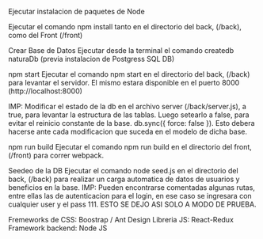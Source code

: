 Ejecutar instalacion de paquetes de Node

Ejecutar el comando npm install tanto en el directorio del back, (/back), como del Front (/front)

Crear Base de Datos
Ejecutar desde la terminal el comando createdb naturaDb (previa instalacion de Postgress SQL DB)

npm start
Ejecutar el comando npm start en el directorio del back, (/back) para levantar el servidor. El mismo estara disponible en el puerto 8000 (http://localhost:8000)

IMP: Modificar el estado de la db en el archivo server (/back/server.js), a true, para levantar la estructura de las tablas. Luego setearlo a false, para evitar el reinicio constante de la base. db.sync({ force: false }). Esto debera hacerse ante cada modificacion que suceda en el modelo de dicha base.

npm run build
Ejecutar el comando npm run build en el directorio del front, (/front) para correr webpack.

Seedeo de la DB
Ejecutar el comando node seed.js en el directorio del back, (/back) para realizar un carga automatica de datos de usuarios y beneficios en la base. 
IMP: Pueden encontrarse comentadas algunas rutas, entre ellas las de autenticacion para el login,
en ese caso se ingresara con cualquier user y
el pass 111. ESTO SE DEJO ASI SOLO A MODO DE PRUEBA.

Fremeworks de CSS: Boostrap / Ant Design
Libreria JS: React-Redux
Framework backend: Node JS